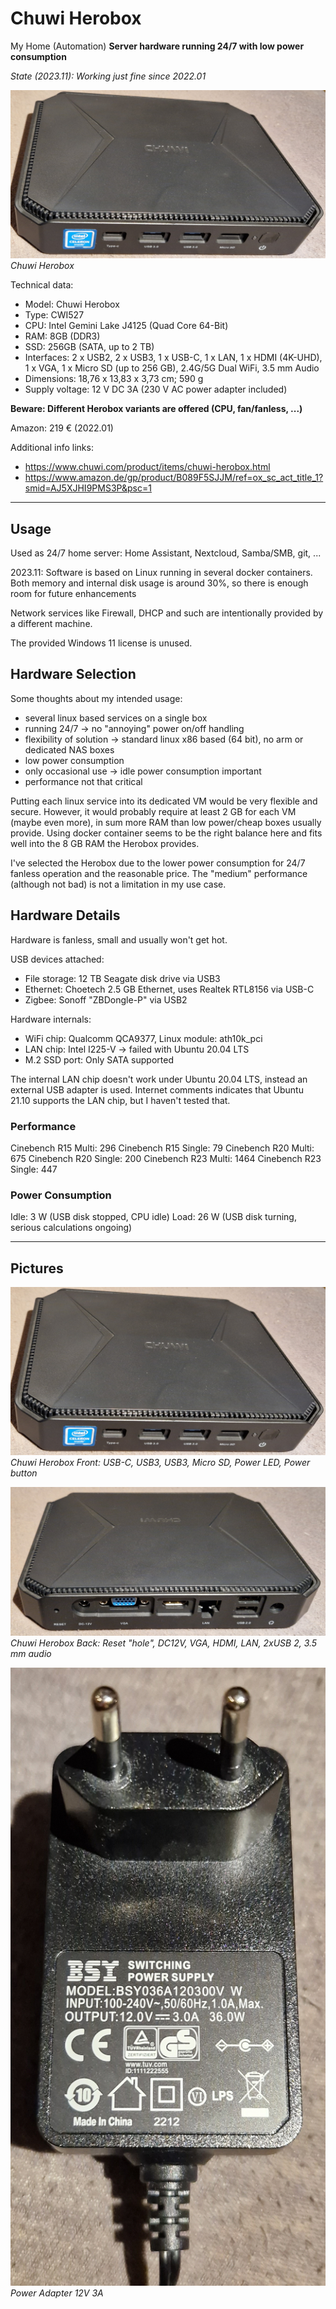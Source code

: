 # Chuwi Herobox

My Home (Automation) **Server hardware running 24/7 with low power consumption**

*State (2023.11): Working just fine since 2022.01*

![Chuwi Herobox](images/Herobox_front.jpg)
*Chuwi Herobox*

Technical data:
* Model: Chuwi Herobox
* Type: CWI527
* CPU: Intel Gemini Lake J4125 (Quad Core 64-Bit)
* RAM: 8GB (DDR3)
* SSD: 256GB (SATA, up to 2 TB)
* Interfaces: 2 x USB2, 2 x USB3, 1 x USB-C, 1 x LAN, 1 x HDMI (4K-UHD), 1 x VGA, 1 x Micro SD (up to 256 GB), 2.4G/5G Dual WiFi, 3.5 mm Audio
* Dimensions: 18,76 x 13,83 x 3,73 cm; 590 g
* Supply voltage: 12 V DC 3A (230 V AC power adapter included)

**Beware: Different Herobox variants are offered (CPU, fan/fanless, ...)**

Amazon: 219 € (2022.01)

Additional info links:
* https://www.chuwi.com/product/items/chuwi-herobox.html
* https://www.amazon.de/gp/product/B089F5SJJM/ref=ox_sc_act_title_1?smid=AJ5XJHI9PMS3P&psc=1

--------

## Usage

Used as 24/7 home server: Home Assistant, Nextcloud, Samba/SMB, git, ...

2023.11: Software is based on Linux running in several docker containers. Both memory and internal disk usage is around 30%, so there is enough room for future enhancements

Network services like Firewall, DHCP and such are intentionally provided by a different machine.

The provided Windows 11 license is unused.

## Hardware Selection

Some thoughts about my intended usage:
* several linux based services on a single box
* running 24/7 -> no "annoying" power on/off handling
* flexibility of solution -> standard linux x86 based (64 bit), no arm or dedicated NAS boxes
* low power consumption
* only occasional use -> idle power consumption important
* performance not that critical

Putting each linux service into its dedicated VM would be very flexible and secure. However, it would probably require at least 2 GB for each VM (maybe even more), in sum more RAM than low power/cheap boxes usually provide. Using docker container seems to be the right balance here and fits well into the 8 GB RAM the Herobox provides.

I've selected the Herobox due to the lower power consumption for 24/7 fanless operation and the reasonable price. The "medium" performance (although not bad) is not a limitation in my use case.

## Hardware Details

Hardware is fanless, small and usually won't get hot.

USB devices attached:
* File storage: 12 TB Seagate disk drive via USB3
* Ethernet: Choetech 2.5 GB Ethernet, uses Realtek RTL8156 via USB-C
* Zigbee: Sonoff "ZBDongle-P" via USB2

Hardware internals:
* WiFi chip: Qualcomm QCA9377, Linux module: ath10k_pci
* LAN chip: Intel I225-V -> failed with Ubuntu 20.04 LTS
* M.2 SSD port: Only SATA supported

The internal LAN chip doesn't work under Ubuntu 20.04 LTS, instead an external USB adapter is used. Internet comments indicates that Ubuntu 21.10 supports the LAN chip, but I haven't tested that.

### Performance

Cinebench R15 Multi: 296
Cinebench R15 Single: 79
Cinebench R20 Multi: 675
Cinebench R20 Single: 200
Cinebench R23 Multi: 1464
Cinebench R23 Single: 447

### Power Consumption

Idle:  3 W (USB disk stopped, CPU idle)
Load: 26 W (USB disk turning, serious calculations ongoing)

--------

## Pictures

![Chuwi Herobox: Front](images/Herobox_front.jpg)
*Chuwi Herobox Front: USB-C, USB3, USB3, Micro SD, Power LED, Power button*

![Chuwi Herobox: Back](images/Herobox_back.jpg)
*Chuwi Herobox Back: Reset "hole", DC12V, VGA, HDMI, LAN, 2xUSB 2, 3.5 mm audio*

![Power Adapter](images/Herobox_power.jpg)
*Power Adapter 12V 3A*
